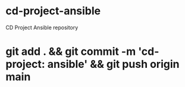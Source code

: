# cd-project-ansible
CD Project Ansible repository

# git add . && git commit -m 'cd-project: ansible' && git push origin main